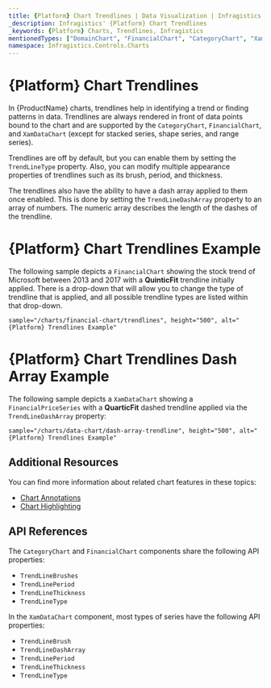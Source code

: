 ```yaml
---
title: {Platform} Chart Trendlines | Data Visualization | Infragistics
_description: Infragistics' {Platform} Chart Trendlines
_keywords: {Platform} Charts, Trendlines, Infragistics
mentionedTypes: ["DomainChart", "FinancialChart", "CategoryChart", "XamDataChart", "TrendLineType"]
namespace: Infragistics.Controls.Charts
---
```


# {Platform} Chart Trendlines

In {ProductName} charts, trendlines help in identifying a trend or finding patterns in data. Trendlines are always rendered in front of data points bound to the chart and are supported by the `CategoryChart`, `FinancialChart`, and `XamDataChart` (except for stacked series, shape series, and range series).

Trendlines are off by default, but you can enable them by setting the `TrendLineType` property. Also, you can modify multiple appearance properties of trendlines such as its brush, period, and thickness.

The trendlines also have the ability to have a dash array applied to them once enabled. This is done by setting the `TrendLineDashArray` property to an array of numbers. The numeric array describes the length of the dashes of the trendline.

# {Platform} Chart Trendlines Example

The following sample depicts a `FinancialChart` showing the stock trend of Microsoft between 2013 and 2017 with a **QuinticFit** trendline initially applied. There is a drop-down that will allow you to change the type of trendline that is applied, and all possible trendline types are listed within that drop-down.

`sample="/charts/financial-chart/trendlines", height="500", alt="{Platform} Trendlines Example"`


<div class="divider--half"></div>

# {Platform} Chart Trendlines Dash Array Example

The following sample depicts a `XamDataChart` showing a `FinancialPriceSeries` with a **QuarticFit** dashed trendline applied via the `TrendLineDashArray` property:

`sample="/charts/data-chart/dash-array-trendline", height="500", alt="{Platform} Trendlines Example"`


<div class="divider--half"></div>

## Additional Resources

You can find more information about related chart features in these topics:

- [Chart Annotations](chart-annotations.md)
- [Chart Highlighting](chart-highlighting.md)

## API References

The `CategoryChart` and `FinancialChart` components share the following API properties:

- `TrendLineBrushes`
- `TrendLinePeriod`
- `TrendLineThickness`
- `TrendLineType`

In the `XamDataChart` component, most types of series have the following API properties:

- `TrendLineBrush`
- `TrendLineDashArray`
- `TrendLinePeriod`
- `TrendLineThickness`
- `TrendLineType`
